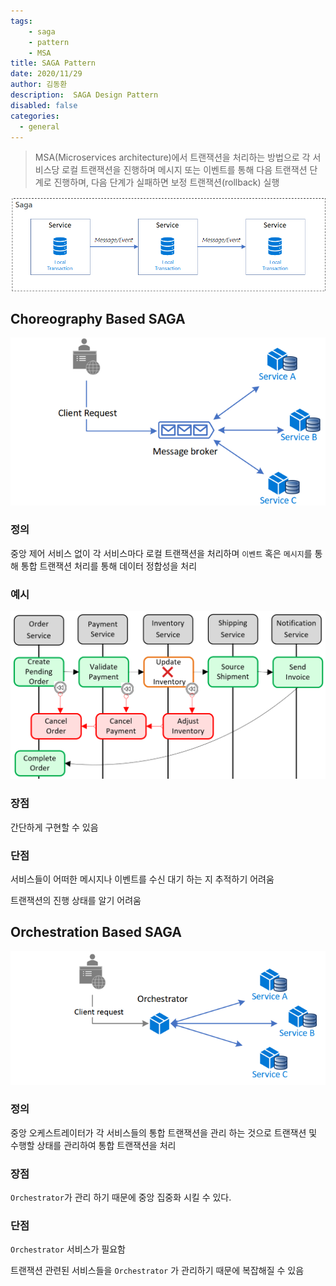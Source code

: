 ```yaml
---
tags: 
    - saga
    - pattern
    - MSA
title: SAGA Pattern
date: 2020/11/29
author: 김동환
description:  SAGA Design Pattern
disabled: false
categories:
  - general
---
```


> MSA(Microservices architecture)에서 트랜잭션을 처리하는 방법으로 각 서비스당 로컬 트랜잭션을 진행하며 메시지 또는 이벤트를 통해 다음 트랜잭션 단계로 진행하며, 다음 단계가 실패하면 보정 트랜잭션(rollback) 실행

![/assets/images/design-pattern-saga/saga-overview.png](/assets/images/design-pattern-saga/saga-overview.png)

## Choreography Based SAGA

![/assets/images/design-pattern-saga/choreography-pattern.png](/assets/images/design-pattern-saga/choreography-pattern.png)

### 정의

중앙 제어 서비스 없이 각 서비스마다 로컬 트랜잭션을 처리하며 `이벤트` 혹은  `메시지`를 통해 통합 트랜잭션 처리를 통해 데이터 정합성을 처리

### 예시

![/assets/images/design-pattern-saga/saga-rollback-operation.png](/assets/images/design-pattern-saga/saga-rollback-operation.png)

### 장점

간단하게 구현할 수 있음

### 단점

서비스들이 어떠한 메시지나 이벤트를 수신 대기 하는 지 추적하기 어려움

트랜잭션의 진행 상태를 알기 어려움

## Orchestration Based SAGA

![/assets/images/design-pattern-saga/orchestrator.png](/assets/images/design-pattern-saga/orchestrator.png)

### 정의

중앙 오케스트레이터가 각 서비스들의 통합 트랜잭션을 관리 하는 것으로 트랜잭션 및 수행할 상태를 관리하여 통합 트랜잭션을 처리

### 장점

`Orchestrator`가 관리 하기 때문에 중앙 집중화 시킬 수 있다.

### 단점

`Orchestrator` 서비스가 필요함

트랜잭션 관련된 서비스들을 `Orchestrator` 가 관리하기 때문에 복잡해질 수 있음